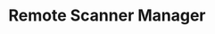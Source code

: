 ---
title: Remote Scanner Manager
layout: csp-detail.html
csp: remotescannermgr
product: Stagenow
productversion: '2.3'
---